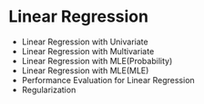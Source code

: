 # Linear Regression
* Linear Regression with Univariate
* Linear Regression with Multivariate
* Linear Regression with MLE(Probability)
* Linear Regression with MLE(MLE)
* Performance Evaluation for Linear Regression
* Regularization
